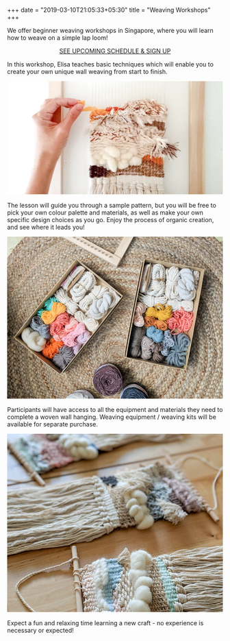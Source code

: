 +++
date = "2019-03-10T21:05:33+05:30"
title = "Weaving Workshops"
+++

We offer beginner weaving workshops in Singapore, where you will learn how to weave on a simple lap loom! 

<center><a class="button" href="http://www.cordxclay.eventbrite.sg/">SEE UPCOMING SCHEDULE & SIGN UP</a></center>


In this workshop, Elisa teaches basic techniques which will enable you to create your own unique wall weaving from start to finish. 

![workshop image](/img/workshop1.jpg)

The lesson will guide you through a sample pattern, but you will be free to pick your own colour palette and materials, as well as make your own specific design choices as you go. Enjoy the process of organic creation, and see where it leads you!

![workshop image](/img/workshop2.jpg)

Participants will have access to all the equipment and materials they need to complete a woven wall hanging. Weaving equipment / weaving kits will be available for separate purchase.

![workshop image](/img/workshop4.jpg)

Expect a fun and relaxing time learning a new craft - no experience is necessary or expected!




